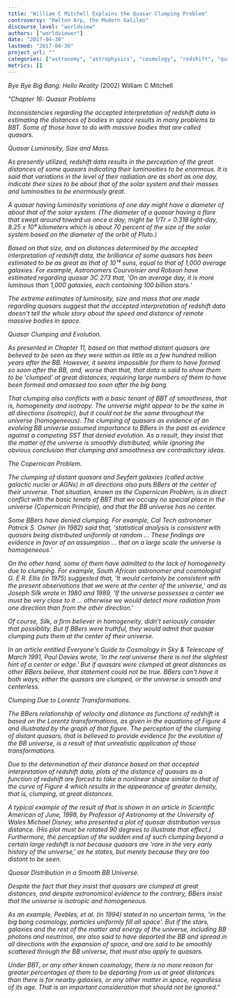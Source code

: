 ```yaml
---
title: "William C Mitchell Explains the Quasar Clumping Problem"
controversy: "Halton Arp, the Modern Galileo"
discourse_level: "worldview"
authors: ["worldviewer"]
date: "2017-04-30"
lastmod: "2017-04-30"
project_url: ""
categories: ["astronomy", "astrophysics", "cosmology", "redshift", "quasars", "halton arp", "3c273", "big bang theory", "quasar clumping"]
metrics: []
---
```


_Bye Bye Big Bang: Hello Reality_ (2002)
William C Mitchell

_"Chapter 16: Quasar Problems_

_Inconsistencies regarding the accepted interpretation of redshift data in estimating the distances of bodies in space results in many problems to BBT. Some of those have to do with massive bodies that are called quasars._

_Quasar Luminosity, Size and Mass._

_As presently utilized, redshift data results in the perception of the great distances of some quasars indicating their luminosities to be enormous. It is said that variations in the level of their radiation are as short as one day, indicate their sizes to be about that of the solar system and their masses and luminosities to be enormously great._

_A quasar having luminosity variations of one day might have a diameter of about that of the solar system. (The diameter of a quasar having a flare that swept around toward us once a day, might be 1/Tr = 0.318 light-day, 8.25 x 10⁹ kilometers which is about 70 percent of the size of the solar system based on the diameter of the orbit of Pluto.)_

_Based on that size, and on distances determined by the accepted interpretation of redshift data, the brilliance of some quasars has been estimated to be as great as that of 10¹⁴ suns, equal to that of 1,000 average galaxies. For example, Astronomers Courvoisier and Robson have estimated regarding quasar 3C 273 that, 'On an average day, it is more luminous than 1,000 galaxies, each containing 100 billion stars.'_

_The extreme estimates of luminosity, size and mass that are made regarding quasars suggest that the accepted interpretation of redshift data doesn't tell the whole story about the speed and distance of remote massive bodies in space._

_Quasar Clumping and Evolution._

_As presented in Chapter 11, based on that method distant quasars are believed to be seen as they were within as little as a few hundred million years after the BB. However, it seems impossible for them to have formed so soon after the BB, and, worse than that, that data is said to show them to be 'clumped' at great distances, requiring large numbers of them to have been formed and amassed too soon after the big bang._

_That clumping also conflicts with a basic tenant of BBT of smoothness, that is, homogeneity and isotropy. The universe might appear to be the same in all directions (isotropic), but it could not be the same throughout the universe (homogeneous). The clumping of quasars as evidence of an evolving BB universe assumed importance to BBers in the past as evidence against a competing SST that denied evolution. As a result, they insist that the matter of the universe is smoothly distributed, while ignoring the obvious conclusion that clumping and smoothness are contradictory ideas._

_The Copernican Problem._

_The clumping of distant quasars and Seyfert galaxies (called active galactic nuclei or AGNs) in all directions also puts BBers at the center of their universe. That situation, known as the Copernican Problem, is in direct conflict with the basic tenets of BBT that we occupy no special place in the universe (Copernican Principle), and that the BB universe has no center._

_Some BBers have denied clumping. For example, Cal Tech astronomer Patrick S. Osmer (in 1982) said that, 'statistical analysis is consistent with quasars being distributed uniformly at random ... These findings are evidence in favor of an assumption ... that on a large scale the universe is homogeneous.'_

_On the other hand, some of them have admitted to the lack of homogeneity due to clumping. For example, South African astronomer and cosmologist G. E R. Ellis (in 1975) suggested that, 'It would certainly be consistent with the present observations that we were at the center of the universe,' and as Joseph Silk wrote in 1980 and 1989, 'If the universe possesses a center we must be very close to it ... otherwise we would detect more radiation from one direction than from the other direction.'_

_Of course, Silk, a firm believer in homogeneity, didn't seriously consider that possibility. But If BBers were truthful, they would admit that quasar clumping puts them at the center of their universe._

_In an article entitled Everyone's Guide to Cosmology in Sky & Telescope of March 1991, Paul Davies wrote, 'In the real universe there is not the slightest hint of a center or edge.' But if quasars were clumped at great distances as other BBers believe, that statement could not be true. BBers can't have it both ways; either the quasars are clumped, or the universe is smooth and centerless._

_Clumping Due to Lorentz Transformations._

_The BBers relationship of velocity and distance as functions of redshift is based on the Lorentz transformations, as given in the equations of Figure 4 and illustrated by the graph of that figure. The perception of the clumping of distant quasars, that is believed to provide evidence for the evolution of the BB universe, is a result of that unrealistic application of those transformations._

_Due to the determination of their distance based on that accepted interpretation of redshift data, plots of the distance of quasars as a function of redshift are forced to take a nonlinear shape similar to that of the curve of Figure 4 which results in the appearance of greater density, that is, clumping, at great distances._

_A typical example of the result of that is shown in an article in Scientific American of June, 1998, by Professor of Astronomy at the University of Wales Michael Disney, who presented a plot of quasar distribution versus distance. (His plot must be rotated 90 degrees to illustrate that effect.) Furthermore, the perception of the sudden end of such clumping beyond a certain large redshift is not because quasars are 'rare in the very early history of the universe,' as he states, but merely because they are too distant to be seen._

_Quasar Distribution in a Smooth BB Universe._

_Despite the fact that they insist that quasars are clumped at great distances, and despite astronomical evidence to the contrary, BBers insist that the universe is isotropic and homogeneous._

_As an example, Peebles, et al. (in 1994) stated in no uncertain terms, 'in the big bang cosmology, particles uniformly fill all space'. But if the stars, galaxies and the rest of the matter and energy of the universe, including BB photons and neutrinos, are also said to have departed the BB and spread in all directions with the expansion of space, and are said to be smoothly scattered through the BB universe, that must also apply to quasars._

_Under BBT, or any other known cosmology, there is no more reason for greater percentages of them to be departing from us at great distances than there is for nearby galaxies, or any other matter in space, regardless of its age. That is an important consideration that should not be ignored."_
